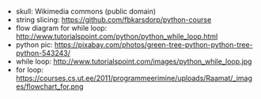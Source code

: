 * skull: Wikimedia commons (public domain)
* string slicing: https://github.com/fbkarsdorp/python-course
* flow diagram for while loop: http://www.tutorialspoint.com/python/python_while_loop.html
* python pic: https://pixabay.com/photos/green-tree-python-python-tree-python-543243/
* while loop: http://www.tutorialspoint.com/images/python_while_loop.jpg
* for loop: https://courses.cs.ut.ee/2011/programmeerimine/uploads/Raamat/_images/flowchart_for.png
